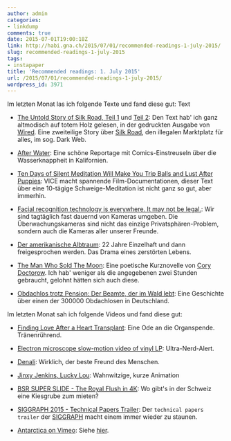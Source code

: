 ```yaml
---
author: admin
categories:
- linkdump
comments: true
date: 2015-07-01T19:00:18Z
link: http://habi.gna.ch/2015/07/01/recommended-readings-1-july-2015/
slug: recommended-readings-1-july-2015
tags:
- instapaper
title: 'Recommended readings: 1. July 2015'
url: /2015/07/01/recommended-readings-1-july-2015/
wordpress_id: 3971
---
```


Im letzten Monat las ich folgende Texte und fand diese gut: Text





  * [The Untold Story of Silk Road, Teil 1](http://www.wired.com/2015/04/silk-road-1/) und [Teil 2](http://www.wired.com/2015/05/silk-road-2/): Den Text hab' ich ganz altmodisch auf totem Holz gelesen, in der gedruckten Ausgabe von [Wired](http://wired.com). Eine zweiteilige Story über [Silk Road](https://en.wikipedia.org/wiki/Silk_Road_(marketplace)), den illegalen Marktplatz für alles, im sog. Dark Web.


  * [After Water](http://blog.longreads.com/2015/06/02/after-water/): Eine schöne Reportage mit Comics-Einstreuseln über die Wasserknappheit in Kalifornien.


  * [Ten Days of Silent Meditation Will Make You Trip Balls and Lust After Puppies](http://www.vice.com/read/ten-days-of-silence-taught-me-how-to-be-alive-500): VICE macht spannende Film-Documentationen, dieser Text über eine 10-tägige Schweige-Meditation ist nicht ganz so gut, aber immerhin.


  * [Facial recognition technology is everywhere. It may not be legal.](http://www.washingtonpost.com/blogs/the-switch/wp/2015/06/11/facial-recognition-technology-is-everywhere-it-may-not-be-legal/): Wir sind tagtäglich fast dauernd von Kameras umgeben. Die Überwachungskameras sind nicht das einzige Privatsphären-Problem, sondern auch die Kameras aller unserer Freunde.


  * [Der amerikanische Albtraum](http://www.spiegel.de/spiegel/print/d-133262179.html): 22 Jahre Einzelhaft und dann freigesprochen werden. Das Drama eines zerstörten Lebens.


  * [The Man Who Sold The Moon](http://boingboing.net/2015/05/22/the-man-who-sold-the-moon.html): Eine poetische Kurznovelle von [Cory Doctorow](https://en.wikipedia.org/wiki/Cory_Doctorow). Ich hab' weniger als die angegebenen zwei Stunden gebraucht, gelohnt hätten sich auch diese.


  * [Obdachlos trotz Pension: Der Beamte, der im Wald lebt](http://www.tagesspiegel.de/themen/reportage/obdachlos-trotz-pension-der-beamte-der-im-wald-lebt/v_print/11798250.html?p=): Eine Geschichte über einen der 300000 Obdachlosen in Deutschland.



Im letzten Monat sah ich folgende Videos und fand diese gut:



  * [Finding Love After a Heart Transplant](https://www.youtube.com/watch?v=evzw1QzzGg8): Eine Ode an die Organspende. Tränenrührend.


  * [Electron microscope slow-motion video of vinyl LP](https://www.youtube.com/watch?v=GuCdsyCWmt8): Ultra-Nerd-Alert.


  * [Denali](https://vimeo.com/122375452): Wirklich, der beste Freund des Menschen.


  * [Jinxy Jenkins, Lucky Lou](https://vimeo.com/92471917): Wahnwitzige, kurze Animation


  * [BSR SUPER SLIDE - The Royal Flush in 4K](https://www.youtube.com/watch?v=KUOhpQDDME4): Wo gibt's in der Schweiz eine Kiesgrube zum mieten?


  * [SIGGRAPH 2015 - Technical Papers Trailer](https://www.youtube.com/watch?v=XrYkEhs2FdA): Der `technical papers trailer` der [SIGGRAPH](http://www.siggraph.org) macht einem immer wieder zu staunen.


  * [Antarctica on Vimeo](https://vimeo.com/124858722): Siehe [hier](http://habi.gna.ch/2015/06/02/die-antarktis/).


